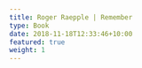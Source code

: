 ```yaml
---
title: Roger Raepple | Remember
type: Book
date: 2018-11-18T12:33:46+10:00
featured: true
weight: 1
---
```

